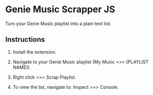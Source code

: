 # Genie Music Scrapper JS

Turn your Genie Music playlist into a plain text list. 

## Instructions 

1. Install the extension. 

2. Navigate to your Genie Music playlist (My Music >>> \[PLAYLIST NAME\]).

3. Right click >>> Scrap Playlist.

4. To view the list, navigate to: Inspect >>> Console. 